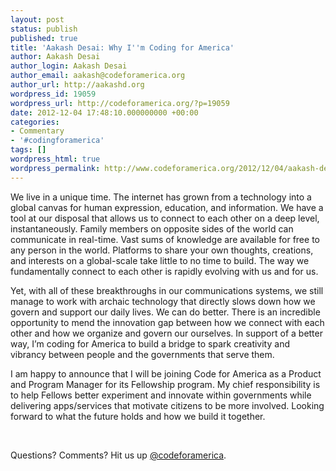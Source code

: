 ```yaml
---
layout: post
status: publish
published: true
title: 'Aakash Desai: Why I''m Coding for America'
author: Aakash Desai
author_login: Aakash Desai
author_email: aakash@codeforamerica.org
author_url: http://aakashd.org
wordpress_id: 19059
wordpress_url: http://codeforamerica.org/?p=19059
date: 2012-12-04 17:48:10.000000000 +00:00
categories:
- Commentary
- '#codingforamerica'
tags: []
wordpress_html: true
wordpress_permalink: http://www.codeforamerica.org/2012/12/04/aakash-desai-why-im-coding-for-america/
---
```


<p>We live in a unique time. The internet has grown from a technology into a global canvas for human expression, education, and information. We have a tool at our disposal that allows us to connect to each other on a deep level, instantaneously. Family members on opposite sides of the world can communicate in real-time. Vast sums of knowledge are available for free to any person in the world. Platforms to share your own thoughts, creations, and interests on a global-scale take little to no time to build. The way we fundamentally connect to each other is rapidly evolving with us and for us.</p>
<p>Yet, with all of these breakthroughs in our communications systems, we still manage to work with archaic technology that directly slows down how we govern and support our daily lives. We can do better. There is an incredible opportunity to mend the innovation gap between how we connect with each other and how we organize and govern our ourselves. In support of a better way, I’m coding for America to build a bridge to spark creativity and vibrancy between people and the governments that serve them.</p>
<p>I am happy to announce that I will be joining Code for America as a Product and Program Manager for its Fellowship program. My chief responsibility is to help Fellows better experiment and innovate within governments while delivering apps/services that motivate citizens to be more involved. Looking forward to what the future holds and how we build it together.</p>
<p> </p>
<p>Questions? Comments? Hit us up <a href="http://twitter.com/codeforamerica" target="_blank">@codeforamerica</a>.</p>

